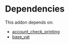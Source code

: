 # Dependencies

This addon depends on:

- [account_check_printing](https://github.com/bringout/oca-ocb-accounting)
- [base_vat](https://github.com/bringout/oca-ocb-core)

